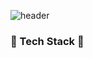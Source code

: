![header](https://capsule-render.vercel.app/api?type=waving&color=auto&height=300&section=header&text=daehwa's%20Portfolio&fontSize=80)

### 📖 Tech Stack 📖

